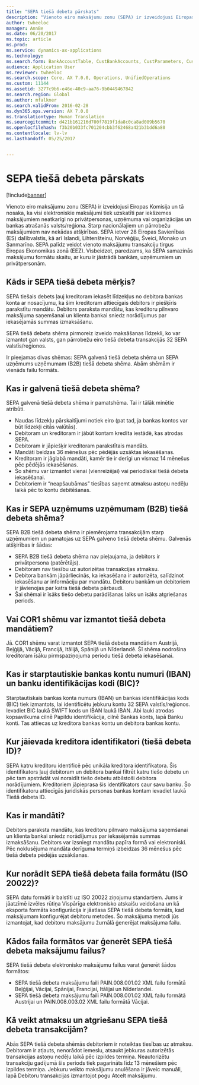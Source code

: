 ```yaml
---
title: "SEPA tiešā debeta pārskats"
description: "Vienoto eiro maksājumu zonu (SEPA) ir izveidojusi Eiropas Komisija un tā nosaka, ka visi elektroniskie maksājumi tiek uzskatīti par iekšzemes maksājumiem neatkarīgi no privātpersonas, uzņēmuma vai organizācijas un bankas atrašanās valsts/reģiona. Starp nacionālajiem un pārrobežu maksājumiem nav nekādas atšķirības. SEPA ietver 28 Eiropas Savienības (ES) dalībvalstis, kā arī Islandi, Lihtenšteinu, Norvēģiju, Šveici, Monako un Sanmarīno. SEPA palīdz veidot vienoto maksājumu transakciju tirgus Eiropas Ekonomikas zonā (EEZ). Visbeidzot, paredzams, ka SEPA samazinās maksājumu formātu skaitu, ar kuru ir jāstrādā bankām, uzņēmumiem un privātpersonām."
author: twheeloc
manager: AnnBe
ms.date: 06/20/2017
ms.topic: article
ms.prod: 
ms.service: dynamics-ax-applications
ms.technology: 
ms.search.form: BankAccountTable, CustBankAccounts, CustParameters, CustTable
audience: Application User
ms.reviewer: twheeloc
ms.search.scope: Core, AX 7.0.0, Operations, UnifiedOperations
ms.custom: 11144
ms.assetid: 3277c9b6-e46e-40c9-aa76-9b0449467842
ms.search.region: Global
ms.author: mfalkner
ms.search.validFrom: 2016-02-28
ms.dyn365.ops.version: AX 7.0.0
ms.translationtype: Human Translation
ms.sourcegitcommit: d421b161216d700f7819f1da8c0ca8ad089b5670
ms.openlocfilehash: f3b20b033fc701204cbb3f62468a421b3bdd6a80
ms.contentlocale: lv-lv
ms.lasthandoff: 05/25/2017


---
```


# <a name="sepa-direct-debit-overview"></a>SEPA tiešā debeta pārskats

[!include[banner](../includes/banner.md)]


Vienoto eiro maksājumu zonu (SEPA) ir izveidojusi Eiropas Komisija un tā nosaka, ka visi elektroniskie maksājumi tiek uzskatīti par iekšzemes maksājumiem neatkarīgi no privātpersonas, uzņēmuma vai organizācijas un bankas atrašanās valsts/reģiona. Starp nacionālajiem un pārrobežu maksājumiem nav nekādas atšķirības. SEPA ietver 28 Eiropas Savienības (ES) dalībvalstis, kā arī Islandi, Lihtenšteinu, Norvēģiju, Šveici, Monako un Sanmarīno. SEPA palīdz veidot vienoto maksājumu transakciju tirgus Eiropas Ekonomikas zonā (EEZ). Visbeidzot, paredzams, ka SEPA samazinās maksājumu formātu skaitu, ar kuru ir jāstrādā bankām, uzņēmumiem un privātpersonām.   

<a name="what-is-the-goal-of-sepa-direct-debits"></a>Kāds ir SEPA tiešā debeta mērķis?
---------------------------------------

SEPA tiešais debets ļauj kreditoram iekasēt līdzekļus no debitora bankas konta ar nosacījumu, ka šim kreditoram attiecīgais debitors ir piešķīris parakstītu mandātu. Debitors paraksta mandātu, kas kreditoru pilnvaro maksājuma saņemšanai un klienta bankai sniedz norādījumus par iekasējamās summas izmaksāšanu. 

SEPA tiešā debeta shēma pirmoreiz izveido maksāšanas līdzekli, ko var izmantot gan valsts, gan pārrobežu eiro tiešā debeta transakcijās 32 SEPA valstīs/reģionos. 

Ir pieejamas divas shēmas: SEPA galvenā tiešā debeta shēma un SEPA uzņēmums uzņēmumam (B2B) tiešā debeta shēma. Abām shēmām ir vienāds failu formāts.

## <a name="what-is-the-core-direct-debit-scheme"></a>Kas ir galvenā tiešā debeta shēma?
SEPA galvenā tiešā debeta shēma ir pamatshēma. Tai ir tālāk minētie atribūti.
-   Naudas līdzekļu pārskaitījumi notiek eiro (pat tad, ja bankas kontos var būt līdzekļi citās valūtās).
-   Debitoram un kreditoram ir jābūt kontam kredīta iestādē, kas atrodas SEPA.
-   Debitoram ir jāpiešķir kreditoram parakstītais mandāts.
-   Mandāti beidzas 36 mēnešus pēc pēdējās uzsāktas iekasēšanas.
-   Kreditoram ir jāglabā mandāti, kamēr tie ir derīgi un vismaz 14 mēnešus pēc pēdējās iekasēšanas.
-   Šo shēmu var izmantot vienai (vienreizējai) vai periodiskai tiešā debeta iekasēšanai.
-   Debitoriem ir “neapšaubāmas” tiesības saņemt atmaksu astoņu nedēļu laikā pēc to kontu debitēšanas.

## <a name="what-is-the-sepa-business-to-business-b2b-direct-debit-scheme"></a>Kas ir SEPA uzņēmums uzņēmumam (B2B) tiešā debeta shēma?
SEPA B2B tiešā debeta shēma ir piemērojama transakcijām starp uzņēmumiem un pamatojas uz SEPA galveno tiešā debeta shēmu. Galvenās atšķirības ir šādas:
-   SEPA B2B tiešā debeta shēma nav pieļaujama, ja debitors ir privātpersona (patērētājs).
-   Debitoram nav tiesību uz autorizētas transakcijas atmaksu.
-   Debitora bankām jāpārliecinās, ka iekasēšana ir autorizēta, salīdzinot iekasēšanu ar informāciju par mandātu. Debitoru bankām un debitoriem ir jāvienojas par katra tiešā debeta pārbaudi.
-   Šai shēmai ir īsāks tiešo debetu parādīšanas laiks un īsāks atgriešanas periods.

## <a name="can-i-use-the-cor1-scheme-for-direct-debit-mandates"></a>Vai COR1 shēmu var izmantot tiešā debeta mandātiem?
Jā. COR1 shēmu varat izmantot SEPA tiešā debeta mandātiem Austrijā, Beļģijā, Vācijā, Francijā, Itālijā, Spānijā un Nīderlandē. Šī shēma nodrošina kreditoram īsāku pirmspaziņojuma periodu tiešā debeta iekasēšanai.

## <a name="what-are-international-bank-account-numbers-iban-and-bank-identifier-codes-bic"></a>Kas ir starptautiskie bankas kontu numuri (IBAN) un banku identifikācijas kodi (BIC)?
Starptautiskais bankas konta numurs (IBAN) un bankas identifikācijas kods (BIC) tiek izmantots, lai identificētu jebkuru kontu 32 SEPA valstīs/reģionos. Ievadiet BIC laukā SWIFT kods un IBAN laukā IBAN. Abi lauki atrodas kopsavilkuma cilnē Papildu identifikācija, cilnē Bankas konts, lapā Banku konti. Tas attiecas uz kreditora bankas kontu un debitora bankas kontu.

## <a name="where-do-i-enter-creditor-identifiers-direct-debit-ids"></a>Kur jāievada kreditora identifikatori (tiešā debeta ID)?
SEPA katru kreditoru identificē pēc unikāla kreditora identifikatora. Šis identifikators ļauj debitoram un debitora bankai filtrēt katru tiešo debetu un pēc tam apstrādāt vai noraidīt tiešo debetu atbilstoši debitora norādījumiem. Kreditoriem jāpieprasa šis identifikators caur savu banku. Šo identifikatoru attiecīgās juridiskās personas bankas kontam ievadiet laukā Tiešā debeta ID.

## <a name="what-are-mandates"></a>Kas ir mandāti?
Debitors paraksta mandātu, kas kreditoru pilnvaro maksājuma saņemšanai un klienta bankai sniedz norādījumus par iekasējamās summas izmaksāšanu. Debitors var izsniegt mandātu papīra formā vai elektroniski. Pēc noklusējuma mandāta derīguma termiņš izbeidzas 36 mēnešus pēc tiešā debeta pēdējās uzsākšanas.

## <a name="where-do-i-specify-the-sepa-direct-debit-file-format-iso-20022"></a>Kur norādīt SEPA tiešā debeta faila formātu (ISO 20022)?
SEPA datu formāti ir balstīti uz ISO 20022 ziņojumu standartiem. Jums ir jāatzīmē izvēles rūtiņa Vispārīga elektronisko atskaišu veidošana un kā eksporta formāta konfigurācija ir jāatlasa SEPA tiešā debeta formāts, kad maksājumam konfigurējat debitoru metodes. Šo maksājuma metodi jūs izmantojat, kad debitoru maksājumu žurnālā ģenerējat maksājuma failu.

## <a name="in-what-file-formats-can-i-generate-sepa-direct-debit-payment-files"></a>Kādos faila formātos var ģenerēt SEPA tiešā debeta maksājumu failus?
SEPA tiešā debeta elektronisko maksājumu failus varat ģenerēt šādos formātos:
-   SEPA tiešā debeta maksājumu faili PAIN.008.001.02 XML failu formātā Beļģijai, Vācijai, Spānijai, Francijai, Itālijai un Nīderlandei.
-   SEPA tiešā debeta maksājumu faili PAIN.008.001.02 XML failu formātā Austrijai un PAIN.008.003.02 XML failu formātā Vācijai.

## <a name="how-do-refunds-and-returns-work-with-sepa-direct-debits"></a>Kā veikt atmaksu un atgriešanu SEPA tiešā debeta transakcijām?
Abās SEPA tiešā debeta shēmās debitoriem ir noteiktas tiesības uz atmaksu. Debitoram ir atļauts, nenorādot iemeslu, atsaukt jebkuras autorizētās transakcijas astoņu nedēļu laikā pēc izpildes termiņa. Neautorizētu transakciju gadījumā šis periods tiek pagarināts līdz 13 mēnešiem pēc izpildes termiņa. Jebkuru veikto maksājumu anulēšana ir jāveic manuāli, lapā Debitoru transakcijas izmantojot pogu Atcelt maksājumu.






